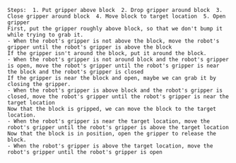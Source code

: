 
    Steps:  1. Put gripper above block  2. Drop gripper around block  3. Close gripper around block  4. Move block to target location  5. Open gripper
    First, put the gripper roughly above block, so that we don't bump it while trying to grab it.
    - When the robot's gripper is not above the block, move the robot's gripper until the robot's gripper is above the block
    If the gripper isn't around the block, put it around the block.
    - When the robot's gripper is not around block and the robot's gripper is open, move the robot's gripper until the robot's gripper is near the block and the robot's gripper is closed
    If the gripper is near the block and open, maybe we can grab it by closing the gripper.
    - When the robot's gripper is above block and the robot's gripper is closed, move the robot's gripper until the robot's gripper is near the target location
    Now that the block is gripped, we can move the block to the target location.
    - When the robot's gripper is near the target location, move the robot's gripper until the robot's gripper is above the target location
    Now that the block is in position, open the gripper to release the block.
    - When the robot's gripper is above the target location, move the robot's gripper until the robot's gripper is open
